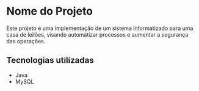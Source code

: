 # Nome do Projeto

Este projeto é uma implementação de um sistema informatizado para uma casa de leilões, visando automatizar processos e aumentar a segurança das operações.

## Tecnologias utilizadas
- Java
- MySQL
